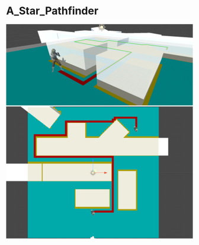 # A_Star_Pathfinder

![Screenshot](GitImages/AStarPathFinder1.png)
![Screenshot](GitImages/AStarPathFinder.png)